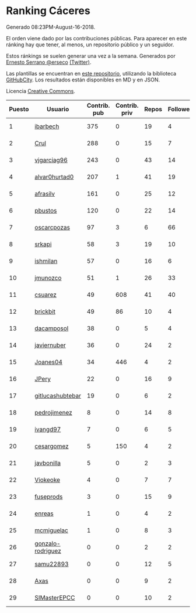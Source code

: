 # Ranking Cáceres

Generado 08:23PM-August-16-2018.

El orden viene dado por las contribuciones públicas. Para aparecer en este ránking hay que tener, al menos, un repositorio público y un seguidor.

Estos ránkings se suelen generar una vez a la semana. Generados por [Ernesto Serrano @erseco](https://github.com/erseco/) [(Twitter)](https://twitter.com/erseco).

Las plantillas se encuentran en [este repositorio](https://github.com/iblancasa/GH-Spanish-Ranking), utilizando la biblioteca [GitHubCity](https://github.com/iblancasa/GitHubCity). Los resultados están disponibles en MD y en JSON.

Licencia [Creative Commons](https://creativecommons.org/licenses/by/4.0/).

| Puesto   |  Usuario  | Contrib. pub | Contrib. priv |Repos| Followers | Desde |  Avatar  |
|----------|-----------|--------------|---------------|-----|-----------|-------|----------|
|1|[ibarbech](https://github.com/ibarbech)|375|0|19|4|2015-09-20|![ibarbech]()|
|2|[Crul](https://github.com/Crul)|288|0|15|7|2013-09-29|![Crul]()|
|3|[vjgarciag96](https://github.com/vjgarciag96)|243|0|43|14|2016-07-01|![vjgarciag96]()|
|4|[alvar0hurtad0](https://github.com/alvar0hurtad0)|207|1|41|19|2011-10-15|![alvar0hurtad0]()|
|5|[afrasilv](https://github.com/afrasilv)|161|0|25|12|2014-10-15|![afrasilv]()|
|6|[pbustos](https://github.com/pbustos)|120|0|22|14|2013-12-06|![pbustos]()|
|7|[oscarcpozas](https://github.com/oscarcpozas)|97|3|6|66|2013-01-27|![oscarcpozas]()|
|8|[srkapi](https://github.com/srkapi)|58|3|19|10|2015-02-08|![srkapi]()|
|9|[ishmilan](https://github.com/ishmilan)|57|0|16|6|2014-10-07|![ishmilan]()|
|10|[jmunozco](https://github.com/jmunozco)|51|1|26|33|2012-11-23|![jmunozco]()|
|11|[csuarez](https://github.com/csuarez)|49|608|41|40|2011-03-21|![csuarez]()|
|12|[brickbit](https://github.com/brickbit)|49|86|10|4|2016-06-02|![brickbit]()|
|13|[dacamposol](https://github.com/dacamposol)|38|0|5|4|2016-01-27|![dacamposol]()|
|14|[javiernuber](https://github.com/javiernuber)|36|0|24|2|2011-06-16|![javiernuber]()|
|15|[Joanes04](https://github.com/Joanes04)|34|446|4|2|2014-11-25|![Joanes04]()|
|16|[JPery](https://github.com/JPery)|22|0|16|9|2015-02-18|![JPery]()|
|17|[gitlucashubtebar](https://github.com/gitlucashubtebar)|19|0|6|2|2018-02-06|![gitlucashubtebar]()|
|18|[pedrojimenez](https://github.com/pedrojimenez)|8|0|14|8|2011-09-12|![pedrojimenez]()|
|19|[ivangd97](https://github.com/ivangd97)|7|0|6|5|2014-05-06|![ivangd97]()|
|20|[cesargomez](https://github.com/cesargomez)|5|150|4|2|2013-02-14|![cesargomez]()|
|21|[javbonilla](https://github.com/javbonilla)|5|0|2|3|2011-10-12|![javbonilla]()|
|22|[Viokeoke](https://github.com/Viokeoke)|4|0|7|7|2015-10-23|![Viokeoke]()|
|23|[fuseprods](https://github.com/fuseprods)|3|0|15|9|2012-12-15|![fuseprods]()|
|24|[enreas](https://github.com/enreas)|1|0|4|2|2011-11-07|![enreas]()|
|25|[mcmiguelac](https://github.com/mcmiguelac)|1|0|8|3|2014-05-07|![mcmiguelac]()|
|26|[gonzalo-rodriguez](https://github.com/gonzalo-rodriguez)|0|0|2|2|2013-04-02|![gonzalo-rodriguez]()|
|27|[samu22893](https://github.com/samu22893)|0|0|12|5|2013-10-30|![samu22893]()|
|28|[Axas](https://github.com/Axas)|0|0|9|2|2015-03-04|![Axas]()|
|29|[SIMasterEPCC](https://github.com/SIMasterEPCC)|0|0|10|2|2017-03-16|![SIMasterEPCC]()|

